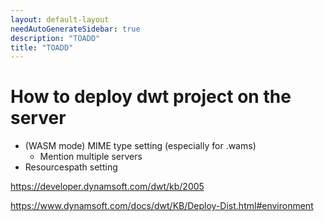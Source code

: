 ```yaml
---
layout: default-layout
needAutoGenerateSidebar: true
description: "TOADD"
title: "TOADD"
---
```


# How to deploy dwt project on the server

* (WASM mode) MIME type setting (especially for .wams)
    - Mention multiple servers
* Resourcespath setting


https://developer.dynamsoft.com/dwt/kb/2005

https://www.dynamsoft.com/docs/dwt/KB/Deploy-Dist.html#environment